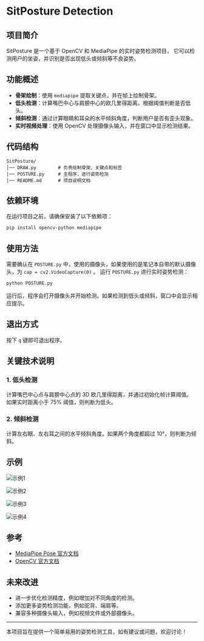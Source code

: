 # SitPosture Detection

## 项目简介
SitPosture 是一个基于 OpenCV 和 MediaPipe 的实时姿势检测项目，
它可以检测用户的坐姿，并识别是否出现低头或倾斜等不良姿势。

## 功能概述
- **骨架绘制**：使用 `mediapipe` 提取关键点，并在帧上绘制骨架。
- **低头检测**：计算嘴巴中心与肩膀中心的欧几里得距离，根据阈值判断是否低头。
- **倾斜检测**：通过计算眼睛和耳朵的水平倾斜角度，判断用户是否有歪头现象。
- **实时视频处理**：使用 OpenCV 处理摄像头输入，并在窗口中显示检测结果。

## 代码结构
```
SitPosture/
│── DRAW.py        # 负责绘制骨架、关键点和标签
│── POSTURE.py     # 主程序，进行姿势检测
│── README.md      # 项目说明文档
```

## 依赖环境
在运行项目之前，请确保安装了以下依赖项：

```bash
pip install opencv-python mediapipe
```

## 使用方法
需要确认在 `POSTURE.py` 中，使用的摄像头，如果使用的是笔记本自带的默认摄像头，为 `cap = cv2.VideoCapture(0)` 。
运行 `POSTURE.py` 进行实时姿势检测：

```bash
python POSTURE.py
```

运行后，程序会打开摄像头并开始检测。如果检测到低头或倾斜，窗口中会显示相应提示。

## 退出方式
按下 `q` 键即可退出程序。

## 关键技术说明
### 1. 低头检测
计算嘴巴中心点与肩膀中心点的 3D 欧几里得距离，并通过初始化帧计算阈值。
如果实时距离小于 75% 阈值，则判断为低头。

### 2. 倾斜检测
计算左右眼、左右耳之间的水平倾斜角度。如果两个角度都超过 10°，则判断为倾斜。

## 示例
![示例1](sitting_position\示列1.png)

![示例2](sitting_position\示列2.png)

![示例3](sitting_position\示列3.png)

![示例4](sitting_position\示列4.png)


## 参考
- [MediaPipe Pose 官方文档](https://developers.google.com/mediapipe/solutions/vision/pose)
- [OpenCV 官方文档](https://opencv.org/)

## 未来改进
- 进一步优化检测精度，例如增加对不同角度的检测。
- 添加更多姿势检测功能，例如驼背、端肩等。
- 兼容多种摄像头输入，例如视频文件或外部摄像头。

---
本项目旨在提供一个简单易用的姿势检测工具，如有建议或问题，欢迎讨论！

